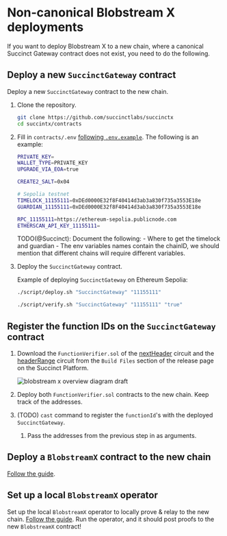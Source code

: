 # Non-canonical Blobstream X deployments

If you want to deploy Blobstream X to a new chain, where a
canonical Succinct Gateway contract does not exist, you
need to do the following.

## Deploy a new `SuccinctGateway` contract

Deploy a new `SuccinctGateway` contract to the new chain.

1. Clone the repository.

    ```bash
    git clone https://github.com/succinctlabs/succinctx
    cd succintx/contracts
    ```

2. Fill in `contracts/.env`
    [following `.env.example`](https://github.com/succinctlabs/succinctx/blob/main/contracts/.env.example).
    The following is an example:

    ```bash
    PRIVATE_KEY=
    WALLET_TYPE=PRIVATE_KEY
    UPGRADE_VIA_EOA=true

    CREATE2_SALT=0x04

    # Sepolia testnet
    TIMELOCK_11155111=0xDEd0000E32f8F40414d3ab3a830f735a3553E18e
    GUARDIAN_11155111=0xDEd0000E32f8F40414d3ab3a830f735a3553E18e

    RPC_11155111=https://ethereum-sepolia.publicnode.com
    ETHERSCAN_API_KEY_11155111=
    ```

    TODO(@Succinct): Document the following: - Where to get the timelock
    and guardian - The env variables names contain the chainID, we should
    mention that different chains will require different variables.

3. Deploy the `SuccinctGateway` contract.

    Example of deploying `SuccinctGateway` on Ethereum Sepolia:

    ```bash
    ./script/deploy.sh "SuccinctGateway" "11155111"

    ./script/verify.sh "SuccinctGateway" "11155111" "true"
    ```

## Register the function IDs on the `SuccinctGateway` contract

1. Download the `FunctionVerifier.sol` of the
    [nextHeader](https://alpha.succinct.xyz/celestia/blobstreamx/releases/6)
    circuit and the [headerRange](https://alpha.succinct.xyz/celestia/blobstreamx/releases/7)
    circuit from the `Build Files` section of the release page on the Succinct
    Platform.

    ![blobstream x overview diagram draft](/img/blobstream/blobstream_x_succint.png)

2. Deploy both `FunctionVerifier.sol` contracts to the new chain. Keep
    track of the addresses.
3. (TODO) `cast` command to register the `functionId`'s with the deployed
    `SuccinctGateway`.
    1. Pass the addresses from the previous step in as arguments.

## Deploy a `BlobstreamX` contract to the new chain

[Follow the guide](https://github.com/succinctlabs/blobstreamx?tab=readme-ov-file#deploy-blobstream-x-contract).

## Set up a local `BlobstreamX` operator

Set up the local `BlobstreamX` operator to locally prove & relay to the new chain.
[Follow the guide](https://github.com/succinctlabs/blobstreamx?tab=readme-ov-file#local-proving--relaying).
Run the operator, and it should post proofs to the new `BlobstreamX` contract!
